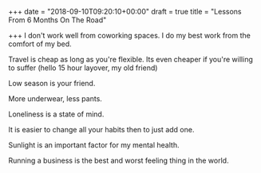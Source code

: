 +++
date = "2018-09-10T09:20:10+00:00"
draft = true
title = "Lessons From 6 Months On The Road"

+++
I don't work well from coworking spaces. I do my best work from the comfort of my bed.

Travel is cheap as long as you're flexible. Its even cheaper if you're willing to suffer (hello 15 hour layover, my old friend)

Low season is your friend.

More underwear, less pants.

Loneliness is a state of mind.

It is easier to change all your habits then to just add one.

Sunlight is an important factor for my mental health.

Running a business is the best and worst feeling thing in the world.